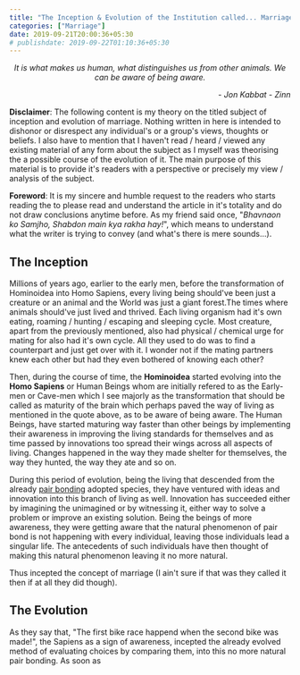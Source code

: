 ```yaml
---
title: "The Inception & Evolution of the Institution called... Marriage"
categories: ["Marriage"]
date: 2019-09-21T20:00:36+05:30
# publishdate: 2019-09-22T01:10:36+05:30
---
```


<center>
<i>It is what makes us human, what distinguishes us from other animals. We can be aware of being aware.</i>
<p style="text-align: right"><i>- Jon Kabbat - Zinn</i></p>
</center>

**Disclaimer**: The following content is my theory on the titled subject of inception and evolution of marriage. Nothing written in here is intended to dishonor or disrespect any individual's or a group's views, thoughts or beliefs. I also have to mention that I haven't read / heard / viewed any existing material of any form about the subject as I myself was theorising the a possible course of the evolution of it. The main purpose of this material is to provide it's readers with a perspective or precisely my view / analysis of the subject.

**Foreword**: It is my sincere and humble request to the readers who starts reading the to please read and understand the article in it's totality and do not draw conclusions anytime before. As my friend said once, "*Bhavnaon ko Samjho, Shabdon main kya rakha hay!*", which means to understand what the writer is trying to convey (and what's there is mere sounds...).

## The Inception

Millions of years ago, earlier to the early men, before the transformation of Hominoidea into Homo Sapiens, every living being should've been just a creature or an animal and the World was just a giant forest.The times where animals should've just lived and thrived. Each living organism had it's own eating, roaming / hunting / escaping and sleeping cycle. Most creature, apart from the previously mentioned, also had physical / chemical urge for mating for also had it's own cycle. All they used to do was to find a counterpart and just get over with it. I wonder not if the mating partners knew each other but had they even bothered of knowing each other?

Then, during the course of time, the **Hominoidea** started evolving into the **Homo Sapiens** or Human Beings whom are initially refered to as the Early-men or Cave-men which I see majorly as the transformation that should be called as maturity of the brain which perhaps paved the way of living as mentioned in the quote above, as to be aware of being aware. The Human Beings, have started maturing way faster than other beings by implementing their awareness in improving the living standards for themselves and as time passed by innovations too spread their wings across all aspects of living. Changes happened in the way they made shelter for themselves, the way they hunted, the way they ate and so on.

During this period of evolution, being the living that descended from the already [pair bonding](https://en.wikipedia.org/wiki/Pair_bond) adopted species, they have ventured with ideas and innovation into this branch of living as well. Innovation has succeeded either by imagining the unimagined or by witnessing it, either way to solve a problem or improve an existing solution. Being the beings of more awareness, they were getting aware that the natural phenomenon of pair bond is not happening with every individual, leaving those individuals lead a singular life. The antecedents of such individuals have then thought of making this natural phenomenon leaving it no more natural.

Thus incepted the concept of marriage (I ain't sure if that was they called it then if at all they did though).

## The Evolution

As they say that, "The first bike race happend when the second bike was made!", the Sapiens as a sign of awareness, incepted the already evolved method of evaluating choices by comparing them, into this no more natural pair bonding. As soon as 
